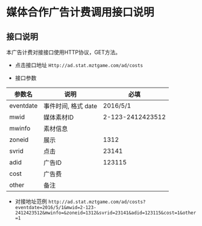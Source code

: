 媒体合作广告计费调用接口说明
==================
 
## 接口说明
 本广告计费对接接口使用HTTP协议，GET方法。
 
* 点击接口地址
 `Http://ad.stat.mztgame.com/ad/costs`
 
 * 接口参数
 
 |参数名 | 说明 | 必填 |
 |------|------|------|
 |eventdate|事件时间, 格式 date|2016/5/1|
 |mwid|媒体素材ID|2-123-2412423512|
 |mwinfo|素材信息||
 |zoneid|展示|1312|
 |svrid|点击|23141|
 |adid|广告ID|123115|
 |cost|广告费||
 |other|备注||

 
 * 对接地址范例
 `http://ad.stat.mztgame.com/ad/costs?eventdate=2016/5/1&mwid=2-123-2412423512&mwinfo=&zoneid=1312&svrid=23141&adid=123115&cost=1&other=1`
